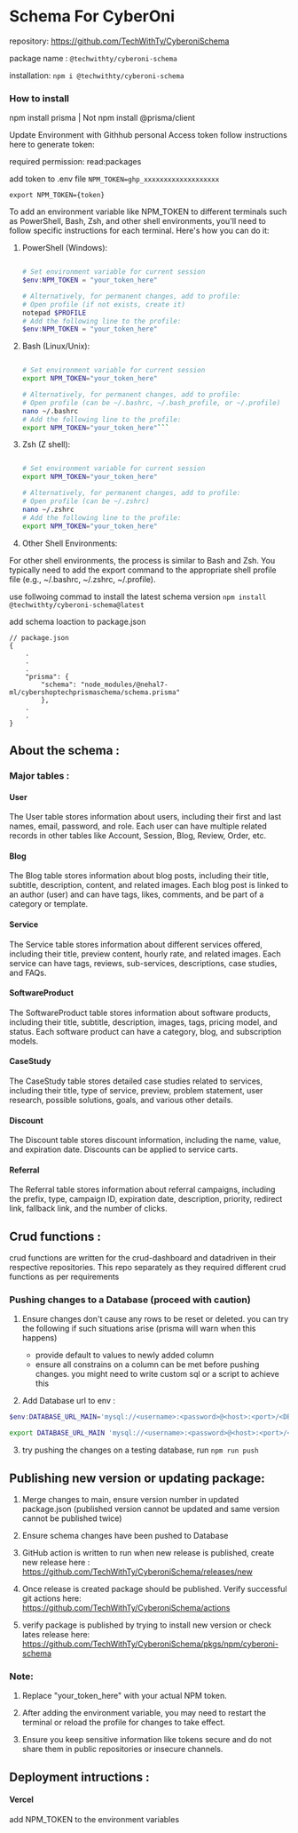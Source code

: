 # Schema For CyberOni

repository: https://github.com/TechWithTy/CyberoniSchema

package name : `@techwithty/cyberoni-schema`

installation: `npm i @techwithty/cyberoni-schema`

### How to install

npm install prisma | Not npm install @prisma/client

Update Environment with Githhub personal Access token follow instructions here to generate token:

required permission: read:packages

add token to .env file
`NPM_TOKEN=ghp_xxxxxxxxxxxxxxxxxxx`

`export NPM_TOKEN={token}`

To add an environment variable like NPM_TOKEN to different terminals such as PowerShell, Bash, Zsh, and other shell environments, you'll need to follow specific instructions for each terminal. Here's how you can do it:

1. PowerShell (Windows):

   ```powershell

   # Set environment variable for current session
   $env:NPM_TOKEN = "your_token_here"

   # Alternatively, for permanent changes, add to profile:
   # Open profile (if not exists, create it)
   notepad $PROFILE
   # Add the following line to the profile:
   $env:NPM_TOKEN = "your_token_here"
   ```

2. Bash (Linux/Unix):

   ````bash

   # Set environment variable for current session
   export NPM_TOKEN="your_token_here"

   # Alternatively, for permanent changes, add to profile:
   # Open profile (can be ~/.bashrc, ~/.bash_profile, or ~/.profile)
   nano ~/.bashrc
   # Add the following line to the profile:
   export NPM_TOKEN="your_token_here"```

   ````

3. Zsh (Z shell):

   ```zsh

   # Set environment variable for current session
   export NPM_TOKEN="your_token_here"

   # Alternatively, for permanent changes, add to profile:
   # Open profile (can be ~/.zshrc)
   nano ~/.zshrc
   # Add the following line to the profile:
   export NPM_TOKEN="your_token_here"
   ```

4. Other Shell Environments:

For other shell environments, the process is similar to Bash and Zsh. You typically need to add the export command to the appropriate shell profile file (e.g., ~/.bashrc, ~/.zshrc, ~/.profile).

use follwoing commad to install the latest schema version
`npm install @techwithty/cyberoni-schema@latest`

add schema loaction to package.json
```
// package.json
{
    .
    .
    .
    "prisma": {
        "schema": "node_modules/@nehal7-ml/cybershoptechprismaschema/schema.prisma"
        },
    .
    .
}
```
## About the schema : 

### Major tables :

#### User
	
The User table stores information about users, including their first and last names, email, password, and role. Each user can have multiple related records in other tables like Account, Session, Blog, Review, Order, etc.

####  Blog

The Blog table stores information about blog posts, including their title, subtitle, description, content, and related images. Each blog post is linked to an author (user) and can have tags, likes, comments, and be part of a category or template.

#### Service

The Service table stores information about different services offered, including their title, preview content, hourly rate, and related images. Each service can have tags, reviews, sub-services, descriptions, case studies, and FAQs.

#### SoftwareProduct

The SoftwareProduct table stores information about software products, including their title, subtitle, description, images, tags, pricing model, and status. Each software product can have a category, blog, and subscription models.

#### CaseStudy

The CaseStudy table stores detailed case studies related to services, including their title, type of service, preview, problem statement, user research, possible solutions, goals, and various other details.

#### Discount

The Discount table stores discount information, including the name, value, and expiration date. Discounts can be applied to service carts.

#### Referral

The Referral table stores information about referral campaigns, including the prefix, type, campaign ID, expiration date, description, priority, redirect link, fallback link, and the number of clicks.


## Crud functions : 

crud functions are written for the crud-dashboard and datadriven in their respective repositories. This repo separately as they required different crud functions as per requirements



### Pushing changes to a Database (proceed with caution)

1. Ensure changes don't cause any rows to be reset or deleted. you can try the following if such situations arise  (prisma will warn when this happens)
   
   - provide default to values to newly added column 
   - ensure all constrains on a column can be met before pushing changes. you might need to write custom sql or a script to achieve this

2. Add Database url to env :

```powershell
$env:DATABASE_URL_MAIN='mysql://<username>:<password>@<host>:<port>/<DBname>'

```

```bash
export DATABASE_URL_MAIN 'mysql://<username>:<password>@<host>:<port>/<DBname>'
```

3. try pushing the changes on a testing database, run `npm run push`


## Publishing new version or updating package:

1. Merge changes to main, ensure version number in updated package.json (published version cannot be updated and same version cannot be published twice)

2. Ensure schema changes have been pushed to Database

3. GitHub action is written to run when new release is published, create new release here : https://github.com/TechWithTy/CyberoniSchema/releases/new

4. Once release is created package should be published. Verify successful git actions here: https://github.com/TechWithTy/CyberoniSchema/actions

5. verify package is published by trying to install new version or check lates release here: https://github.com/TechWithTy/CyberoniSchema/pkgs/npm/cyberoni-schema  


### Note:

1. Replace "your_token_here" with your actual NPM token.

2. After adding the environment variable, you may need to restart the terminal or reload the profile for changes to take effect.

3. Ensure you keep sensitive information like tokens secure and do not share them in public repositories or insecure channels.

## Deployment intructions :

#### Vercel

add NPM_TOKEN to the environment variables

